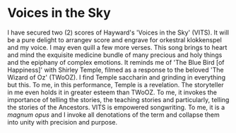 # Voices in the Sky #

I have secured two (2) scores of Hayward's 'Voices in the Sky' (VITS). It will be a pure delight to arrangev score and engrave for orkestral klokkenspel and my voice. I may even quill a few more verses. This song brings to heart and mind the exquisite medicine bundle of many precious and holy things and the epiphany of complex emotions. It reminds me of 'The Blue Bird [of Happiness]' with Shirley Temple, filmed as a response to the beloved 'The Wizard of Oz' (TWoOZ). I find Temple saccharin and grinding in everything but this. To me, in this performance, Temple is a revelation. The storyteller in me even holds it in greater esteem than TWoOZ. To me, it invokes the importance of telling the stories, the teaching stories and particularly, telling the stories of the Ancestors. VITS is empowered songwriting. To me, it is a *magnum opus* and I invoke all denotations of the term and collapse them into unity with precision and purpose.

